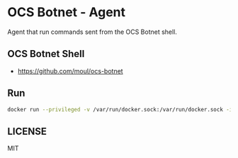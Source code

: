 OCS Botnet - Agent
==================

Agent that run commands sent from the OCS Botnet shell.

OCS Botnet Shell
----------------

- https://github.com/moul/ocs-botnet

Run
---

```bash
docker run --privileged -v /var/run/docker.sock:/var/run/docker.sock -it --rm moul/armhf-ocs-botnet-worker:latest
```

LICENSE
-------

MIT
